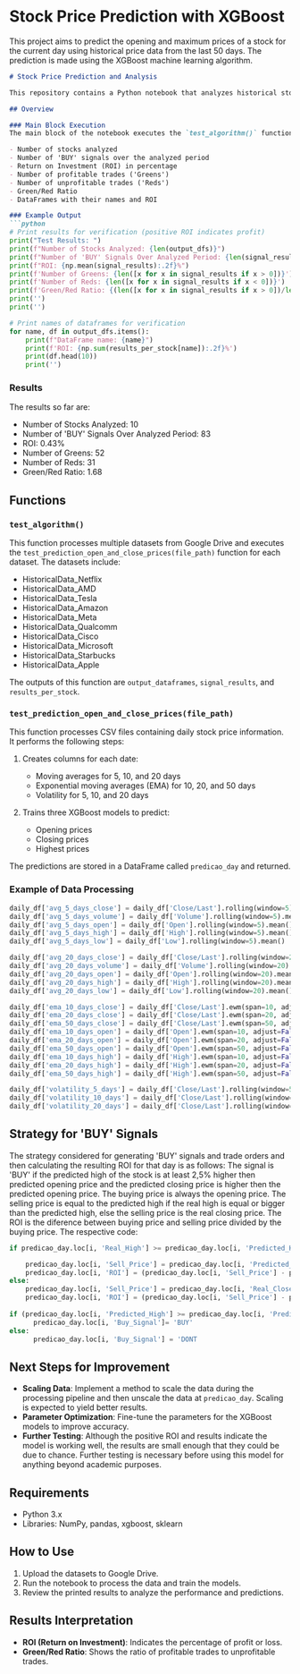 # Stock Price Prediction with XGBoost

This project aims to predict the opening and maximum prices of a stock for the current day using historical price data from the last 50 days. The prediction is made using the XGBoost machine learning algorithm. 

```markdown
# Stock Price Prediction and Analysis

This repository contains a Python notebook that analyzes historical stock prices and predicts future prices using machine learning models. The main functionality is implemented in a collaborative notebook and uses various libraries to process data, train models, and evaluate the results.

## Overview

### Main Block Execution
The main block of the notebook executes the `test_algorithm()` function and prints the results. The results include:

- Number of stocks analyzed
- Number of 'BUY' signals over the analyzed period
- Return on Investment (ROI) in percentage
- Number of profitable trades ('Greens')
- Number of unprofitable trades ('Reds')
- Green/Red Ratio
- DataFrames with their names and ROI

### Example Output
```python
# Print results for verification (positive ROI indicates profit)
print("Test Results: ")
print(f"Number of Stocks Analyzed: {len(output_dfs)}")
print(f"Number of 'BUY' Signals Over Analyzed Period: {len(signal_results)}")
print(f"ROI: {np.mean(signal_results):.2f}%")
print(f'Number of Greens: {len([x for x in signal_results if x > 0])}')
print(f'Number of Reds: {len([x for x in signal_results if x < 0])}')
print(f'Green/Red Ratio: {(len([x for x in signal_results if x > 0])/len([x for x in signal_results if x < 0])):.2f}')
print('')
print('')

# Print names of dataframes for verification
for name, df in output_dfs.items():
    print(f"DataFrame name: {name}")
    print(f'ROI: {np.sum(results_per_stock[name]):.2f}%')
    print(df.head(10))
    print('')
```

### Results
The results so far are:

- Number of Stocks Analyzed: 10
- Number of 'BUY' Signals Over Analyzed Period: 83
- ROI: 0.43%
- Number of Greens: 52
- Number of Reds: 31
- Green/Red Ratio: 1.68

## Functions

### `test_algorithm()`
This function processes multiple datasets from Google Drive and executes the `test_prediction_open_and_close_prices(file_path)` function for each dataset. The datasets include:

- HistoricalData_Netflix
- HistoricalData_AMD
- HistoricalData_Tesla
- HistoricalData_Amazon
- HistoricalData_Meta
- HistoricalData_Qualcomm
- HistoricalData_Cisco
- HistoricalData_Microsoft
- HistoricalData_Starbucks
- HistoricalData_Apple

The outputs of this function are `output_dataframes`, `signal_results`, and `results_per_stock`.

### `test_prediction_open_and_close_prices(file_path)`
This function processes CSV files containing daily stock price information. It performs the following steps:

1. Creates columns for each date:
    - Moving averages for 5, 10, and 20 days
    - Exponential moving averages (EMA) for 10, 20, and 50 days
    - Volatility for 5, 10, and 20 days

2. Trains three XGBoost models to predict:
    - Opening prices
    - Closing prices
    - Highest prices

The predictions are stored in a DataFrame called `predicao_day` and returned.

### Example of Data Processing
```python
daily_df['avg_5_days_close'] = daily_df['Close/Last'].rolling(window=5).mean()
daily_df['avg_5_days_volume'] = daily_df['Volume'].rolling(window=5).mean()
daily_df['avg_5_days_open'] = daily_df['Open'].rolling(window=5).mean()
daily_df['avg_5_days_high'] = daily_df['High'].rolling(window=5).mean()
daily_df['avg_5_days_low'] = daily_df['Low'].rolling(window=5).mean()

daily_df['avg_20_days_close'] = daily_df['Close/Last'].rolling(window=20).mean()
daily_df['avg_20_days_volume'] = daily_df['Volume'].rolling(window=20).mean()
daily_df['avg_20_days_open'] = daily_df['Open'].rolling(window=20).mean()
daily_df['avg_20_days_high'] = daily_df['High'].rolling(window=20).mean()
daily_df['avg_20_days_low'] = daily_df['Low'].rolling(window=20).mean()

daily_df['ema_10_days_close'] = daily_df['Close/Last'].ewm(span=10, adjust=False).mean()
daily_df['ema_20_days_close'] = daily_df['Close/Last'].ewm(span=20, adjust=False).mean()
daily_df['ema_50_days_close'] = daily_df['Close/Last'].ewm(span=50, adjust=False).mean()
daily_df['ema_10_days_open'] = daily_df['Open'].ewm(span=10, adjust=False).mean()
daily_df['ema_20_days_open'] = daily_df['Open'].ewm(span=20, adjust=False).mean()
daily_df['ema_50_days_open'] = daily_df['Open'].ewm(span=50, adjust=False).mean()
daily_df['ema_10_days_high'] = daily_df['High'].ewm(span=10, adjust=False).mean()
daily_df['ema_20_days_high'] = daily_df['High'].ewm(span=20, adjust=False).mean()
daily_df['ema_50_days_high'] = daily_df['High'].ewm(span=50, adjust=False).mean()

daily_df['volatility_5_days'] = daily_df['Close/Last'].rolling(window=5).std()
daily_df['volatility_10_days'] = daily_df['Close/Last'].rolling(window=10).std()
daily_df['volatility_20_days'] = daily_df['Close/Last'].rolling(window=20).std()
```

## Strategy for 'BUY' Signals
The strategy considered for generating 'BUY' signals and trade orders and then calculating the resulting ROI for that day is as follows: The signal is 'BUY' if the predicted high of the stock is at least 2,5% higher then predicted opening price and the predicted closing price is higher then the predicted opening price. The buying price is always the opening price. The selling price is equal to the predicted high if the real high is equal or bigger than the predicted high, else the selling price is the real closing price. The ROI is the diference between buying price and selling price divided by the buying price. The respective code:
```python
if predicao_day.loc[i, 'Real_High'] >= predicao_day.loc[i, 'Predicted_High']:

    predicao_day.loc[i, 'Sell_Price'] = predicao_day.loc[i, 'Predicted_High']
    predicao_day.loc[i, 'ROI'] = (predicao_day.loc[i, 'Sell_Price'] - predicao_day.loc[i, 'Real_Open']) / predicao_day.loc[i, 'Real_Open'] * 100
else:
    predicao_day.loc[i, 'Sell_Price'] = predicao_day.loc[i, 'Real_Close']
    predicao_day.loc[i, 'ROI'] = (predicao_day.loc[i, 'Sell_Price'] - predicao_day.loc[i, 'Real_Open']) / predicao_day.loc[i, 'Real_Open'] * 100
  
if (predicao_day.loc[i, 'Predicted_High'] >= predicao_day.loc[i, 'Predicted_Open']*(1 + aimed_profit_margin)) and (predicao_day.loc[i, 'Predicted_Close'] > predicao_day.loc[i, 'Predicted_Open']):
      predicao_day.loc[i, 'Buy_Signal']= 'BUY'
else:
      predicao_day.loc[i, 'Buy_Signal'] = 'DONT
```

## Next Steps for Improvement
- **Scaling Data**: Implement a method to scale the data during the processing pipeline and then unscale the data at `predicao_day`. Scaling is expected to yield better results.
- **Parameter Optimization**: Fine-tune the parameters for the XGBoost models to improve accuracy.
- **Further Testing**: Although the positive ROI and results indicate the model is working well, the results are small enough that they could be due to chance. Further testing is necessary before using this model for anything beyond academic purposes.

## Requirements
- Python 3.x
- Libraries: NumPy, pandas, xgboost, sklearn

## How to Use
1. Upload the datasets to Google Drive.
2. Run the notebook to process the data and train the models.
3. Review the printed results to analyze the performance and predictions.

## Results Interpretation
- **ROI (Return on Investment)**: Indicates the percentage of profit or loss.
- **Green/Red Ratio**: Shows the ratio of profitable trades to unprofitable trades.



